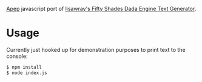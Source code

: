 [Apep][apep] javascript port of [lisawray's Fifty Shades Dada Engine Text Generator](https://github.com/lisawray/fiftyshades).

# Usage
Currently just hooked up for demonstration purposes to print text to the console:

```sh
$ npm install
$ node index.js
```


[apep]: https://github.com/mattbierner/apep